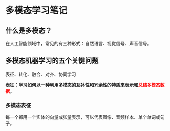 # 多模态学习笔记

## 什么是多模态？

在人工智能领域中，常见的有三种形式：自然语言、视觉信号、声音信号。



## 多模态机器学习的五个关键问题

表征、转化、融合、对齐、协同学习

**表征：**学习如何以一种**利用多模态的互补性和冗余性的特质来表示和<font color='red'>总结多模态数据</font>**。

### 



### 多模态表征

每一个都用一个实体的向量或张量表示，可以代表图像、音频样本、单个单词或句子。




